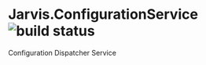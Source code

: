 Jarvis.ConfigurationService <img src="http://demo.prxm.it:8811/app/rest/builds/buildType:Jarvis_JarvisConfigurationService_Build/statusIcon" alt="build status">
===========================

Configuration Dispatcher Service
